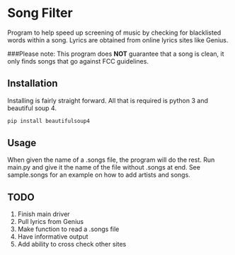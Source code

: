 # Song Filter
Program to help speed up screening of music by checking for blacklisted words
within a song. Lyrics are obtained from online lyrics sites like Genius.

###Please note:
This program does **NOT** guarantee that a song is clean, it only finds songs that
go against FCC guidelines.

## Installation
Installing is fairly straight forward. All that is required is python 3 and
beautiful soup 4.

```bash
pip install beautifulsoup4
```

## Usage
When given the name of a .songs file, the program will do the rest. Run main.py
and give it the name of the file without .songs at end. See sample.songs for an 
example on how to add artists and songs.

## TODO
1. Finish main driver
2. Pull lyrics from Genius 
3. Make function to read a .songs file
4. Have informative output 
5. Add ability to cross check other sites
 
